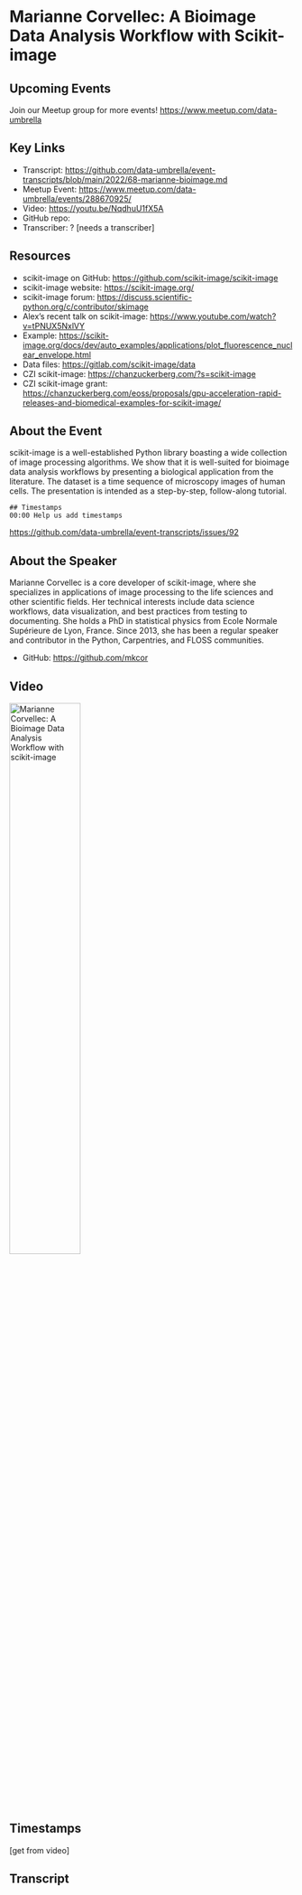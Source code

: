 # Marianne Corvellec: A Bioimage Data Analysis Workflow with Scikit-image

## Upcoming Events
Join our Meetup group for more events!
https://www.meetup.com/data-umbrella

## Key Links
- Transcript: https://github.com/data-umbrella/event-transcripts/blob/main/2022/68-marianne-bioimage.md 
- Meetup Event: https://www.meetup.com/data-umbrella/events/288670925/
- Video: https://youtu.be/NqdhuU1fX5A
- GitHub repo:  
- Transcriber:  ? [needs a transcriber]

## Resources
- scikit-image on GitHub: https://github.com/scikit-image/scikit-image
- scikit-image website:  https://scikit-image.org/
- scikit-image forum: https://discuss.scientific-python.org/c/contributor/skimage
- Alex’s recent talk on scikit-image:  https://www.youtube.com/watch?v=tPNUX5NxlVY
- Example: https://scikit-image.org/docs/dev/auto_examples/applications/plot_fluorescence_nuclear_envelope.html
- Data files: https://gitlab.com/scikit-image/data
- CZI scikit-image:  https://chanzuckerberg.com/?s=scikit-image
- CZI scikit-image grant: https://chanzuckerberg.com/eoss/proposals/gpu-acceleration-rapid-releases-and-biomedical-examples-for-scikit-image/

## About the Event
scikit-image is a well-established Python library boasting a wide collection of image processing algorithms. We show that it is well-suited for bioimage data analysis workflows by presenting a biological application from the literature. The dataset is a time sequence of microscopy images of human cells. The presentation is intended as a step-by-step, follow-along tutorial.

```
## Timestamps
00:00 Help us add timestamps
```
https://github.com/data-umbrella/event-transcripts/issues/92


## About the Speaker
Marianne Corvellec is a core developer of scikit-image, where she specializes in applications of image processing to the life sciences and other scientific fields. Her technical interests include data science workflows, data visualization, and best practices from testing to documenting. She holds a PhD in statistical physics from Ecole Normale Supérieure de Lyon, France. Since 2013, she has been a regular speaker and contributor in the Python, Carpentries, and FLOSS communities.

- GitHub: https://github.com/mkcor 
 

## Video
<a href="http://www.youtube.com/watch?feature=player_embedded&v=NqdhuU1fX5A" target="_blank"><img src="http://img.youtube.com/vi/NqdhuU1fX5A/0.jpg"
alt="Marianne Corvellec: A Bioimage Data Analysis Workflow with scikit-image" width="50%" /></a>

## Timestamps
[get from video]

## Transcript
